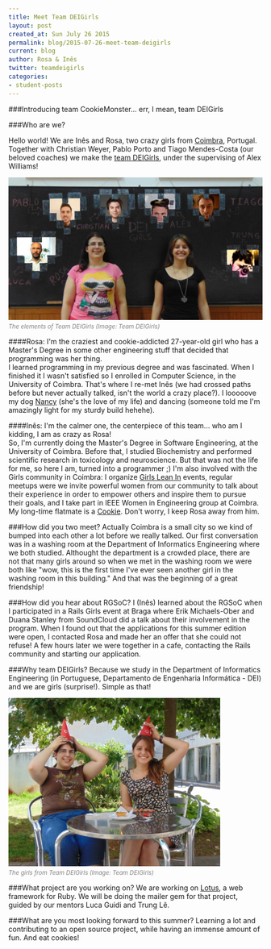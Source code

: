 ```yaml
---
title: Meet Team DEIGirls
layout: post
created_at: Sun July 26 2015
permalink: blog/2015-07-26-meet-team-deigirls
current: blog
author: Rosa & Inês
twitter: teamdeigirls
categories: 
- student-posts
---
```



###Introducing team CookieMonster... err, I mean, team DEIGirls


###Who are we?

Hello world! We are Inês and Rosa, two crazy girls from [Coimbra](http://worldheritage.uc.pt/), Portugal.  
Together with Christian Weyer, Pablo Porto and Tiago Mendes-Costa (our beloved coaches) we make the [team DEIGirls](https://teams.railsgirlssummerofcode.org/teams/66), under the supervising of Alex Williams!

<img src="/img/blog/2015/introducing-teamDEIGirls-team.jpg">
<br><font color="grey"><small><i>The elements of Team DEIGirls (Image: Team DEIGirls)</i></small></font>

####Rosa: 
I'm the craziest and cookie-addicted 27-year-old girl who has a Master's Degree in some other engineering stuff that decided that programming was her thing.  
I learned programming in my previous degree and was fascinated. When I finished it I wasn't satisfied so I enrolled in Computer Science, in the University of Coimbra. That's where I re-met Inês (we had crossed paths before but never actually talked, isn't the world a crazy place?). I looooove my dog [Nancy](http://i.imgur.com/yCRZ2dj.jpg) (she's the love of my life) and dancing (someone told me I'm amazingly light for my sturdy build hehehe).

####Inês:
I'm the calmer one, the centerpiece of this team... who am I kidding, I am as crazy as Rosa!  
So, I'm currently doing the Master's Degree in Software Engineering, at the University of Coimbra. Before that, I studied Biochemistry and performed scientific research in toxicology and neuroscience. But that was not the life for me, so here I am, turned into a programmer ;) I'm also involved with the Girls community in Coimbra: I organize [Girls Lean In](http://www.girlsleanin.com/) events, regular meetups were we invite powerful women from our community to talk about their experience in order to empower others and inspire them to pursue their goals, and I take part in IEEE Women in Engineering group at Coimbra. My long-time flatmate is a [Cookie](http://i.imgur.com/pfR5o3m.jpg). Don't worry, I keep Rosa away from him.

###How did you two meet?
Actually Coimbra is a small city so we kind of bumped into each other a lot before we really talked. Our first conversation was in a washing room at the Department of Informatics Engineering where we both studied. Althought the department is a crowded place, there are not that many girls around so when we met in the washing room we were both like "wow, this is the first time I've ever seen another girl in the washing room in this building." And that was the beginning of a great friendship!

###How did you hear about RGSoC?
I (Inês) learned about the RGSoC when I participated in a Rails Girls event at Braga where Erik Michaels-Ober and Duana Stanley from SoundCloud did a talk about their involvement in the program. When I found out that the applications for this summer edition were open, I contacted Rosa and made her an offer that she could not refuse! A few hours later we were together in a cafe, contacting the Rails community and starting our application.

###Why team DEIGirls?
Because we study in the Department of Informatics Engineering (in Portuguese, Departamento de Engenharia Informática - DEI) and we are girls (surprise!). Simple as that!

<img src="/img/blog/2015/introducing-teamDEIGirls-girls.jpg">
<br><font color="grey"><small><i>The girls from Team DEIGirls (Image: Team DEIGirls)</i></small></font>

###What project are you working on?
We are working on [Lotus](http://lotusrb.org/), a web framework for Ruby. We will be doing the mailer gem for that project, guided by our mentors Luca Guidi and Trung Lê.

###What are you most looking forward to this summer?
Learning a lot and contributing to an open source project, while having an immense amount of fun. And eat cookies!
